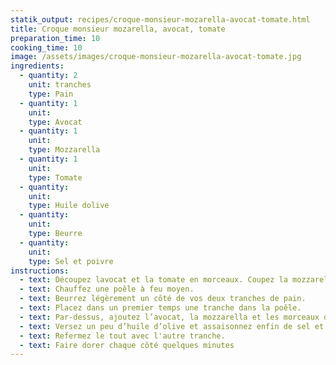 ```yaml
---
statik_output: recipes/croque-monsieur-mozarella-avocat-tomate.html
title: Croque monsieur mozarella, avocat, tomate
preparation_time: 10
cooking_time: 10
image: /assets/images/croque-monsieur-mozarella-avocat-tomate.jpg
ingredients:
  - quantity: 2
    unit: tranches
    type: Pain
  - quantity: 1
    unit:
    type: Avocat
  - quantity: 1
    unit:
    type: Mozzarella
  - quantity: 1
    unit:
    type: Tomate
  - quantity:
    unit:
    type: Huile dolive
  - quantity:
    unit:
    type: Beurre
  - quantity:
    unit:
    type: Sel et poivre
instructions:
  - text: Découpez lavocat et la tomate en morceaux. Coupez la mozzarella en tranches.
  - text: Chauffez une poêle à feu moyen.
  - text: Beurrez légèrement un côté de vos deux tranches de pain.
  - text: Placez dans un premier temps une tranche dans la poêle.
  - text: Par-dessus, ajoutez l’avocat, la mozzarella et les morceaux de tomate.
  - text: Versez un peu d’huile d’olive et assaisonnez enfin de sel et de poivre.
  - text: Refermez le tout avec l'autre tranche.
  - text: Faire dorer chaque côté quelques minutes
---
```

